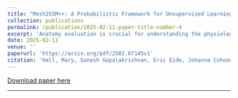 ```yaml
---
title: "Mesh2SSM++: A Probabilistic Framework for Unsupervised Learning of Statistical Shape Model of Anatomies from Surface Meshes"
collection: publications
permalink: /publication/2025-02-11-paper-title-number-4
excerpt: 'Anatomy evaluation is crucial for understanding the physiological state, diagnosing abnormalities, and guiding medical interventions. Statistical shape modeling (SSM) is vital in this process, particularly in medical image analysis and computational anatomy. By enabling the extraction of quantitative morphological shape descriptors from medical imaging data such as MRI and CT scans, SSM provides comprehensive descriptions of anatomical variations within a population. However, the effectiveness of SSM in anatomy evaluation hinges on the quality and robustness of the shape models, which face challenges due to substantial nonlinear variability in human anatomy. While deep learning techniques show promise in addressing these challenges by learning complex nonlinear representations of shapes, existing models still have limitations and often require pre-established shape models for training. To overcome these issues, we propose Mesh2SSM++, a novel approach that learns to estimate correspondences from meshes in an unsupervised manner. This method leverages unsupervised, permutation-invariant representation learning to estimate how to deform a template point cloud into subject specific meshes, forming a correspondence based shape model. Additionally, our probabilistic formulation allows learning a population specific template, reducing potential biases associated with template selection. A key feature of Mesh2SSM++ is its ability to quantify aleatoric uncertainty, which captures inherent data variability and is essential for ensuring reliable model predictions and robust decision making in clinical tasks, especially under challenging imaging conditions. Through extensive validation across diverse anatomies, evaluation metrics, and downstream tasks, we demonstrate that Mesh2SSM++ outperforms existing methods. Its ability to operate directly on meshes, combined with computational efficiency and interpretability through its probabilistic framework, makes it an attractive alternative to traditional and deep learning-based SSM approaches.'
date: 2025-02-11
venue: ''
paperurl: 'https://arxiv.org/pdf/2502.07145v1'
citation: 'Hall, Mary, Ganesh Gopalakrishnan, Eric Eide, Johanna Cohoon, Jeff Phillips, Mu Zhang, Shireen Elhabian et al. "An NSF REU Site Based on Trust and Reproducibility of Intelligent Computation: Experience Report." In Proceedings of the SC23 Workshops of The International Conference on High Performance Computing, Network, Storage, and Analysis, pp. 343-349. 2023.'
---
```

[Download paper here](https://arxiv.org/pdf/2502.07145v1)

---
<!-- [Download paper here](https://link.springer.com/chapter/10.1007/978-3-031-46914-5_8) -->

<!-- Recommended citation: Your Name, You. (20). "Paper Title Number 1." <i>Journal 1</i>. 1(1). -->